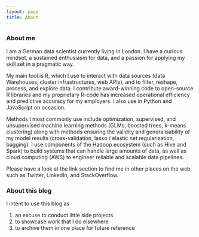 ```yaml
---
layout: page
title: About
---
```

### About me
I am a German data scientist currently living in London. I have a curious mindset, a sustained enthusiasm for data, and a passion for applying my skill set in a pragmatic way.

My main tool is R, which I use to interact with data sources (data Warehouses, cluster infrastructures, web APIs), and to filter, reshape, process, and explore data. I contribute award-winning code to open-source R libraries and my proprietary R-code has increased operational efficiency and predictive accuracy for my employers. I also use in Python and JavaScript on occasion.

Methods I most commonly use include optimization, supervised, and unsupervised machine learning methods (GLMs, boosted trees, k-means clustering) along with methods ensuring the validity and generalisability of my model results (cross-validation, lasso / elastic net regularization, bagging). I use components of the Hadoop ecosystem (such as Hive and Spark) to build systems that can handle large amounts of data, as well as cloud computing (AWS) to engineer reliable and scalable data pipelines.

Please have a look at the link section to find me in other places on the web, such as Twitter, LinkedIn, and StackOverflow.

### About this blog
I intent to use this blog as

1. an excuse to conduct little side projects
2. to showcase work that I do elsewhere
3. to archive them in one place for future reference
